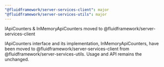 ```yaml
---
"@fluidframework/server-services-client": major
"@fluidframework/server-services-utils": major
---
```


IApiCounters & InMemoryApiCounters moved to @fluidframework/server-services-client

IApiCounters interface and its implementation, InMemoryApiCounters, have been moved to @fluidframework/server-services-client from @fluidframework/server-services-utils. Usage and API remains the unchanged.
